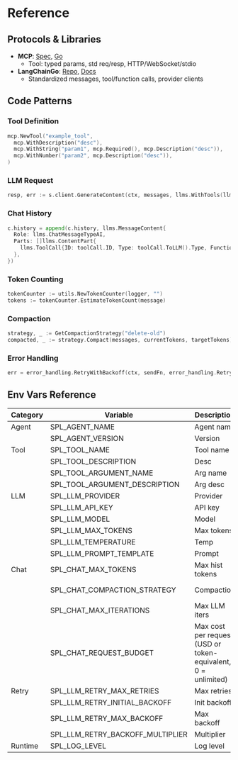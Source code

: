 # Reference

## Protocols & Libraries
- **MCP**: [Spec](https://github.com/machine-cognition-protocol/machine-cognition-protocol), [Go](https://github.com/mark3labs/mcp-go)
  - Tool: typed params, std req/resp, HTTP/WebSocket/stdio
- **LangChainGo**: [Repo](https://github.com/tmc/langchaingo), [Docs](https://pkg.go.dev/github.com/tmc/langchaingo/llms)
  - Standardized messages, tool/function calls, provider clients

## Code Patterns
### Tool Definition
```go
mcp.NewTool("example_tool",
  mcp.WithDescription("desc"),
  mcp.WithString("param1", mcp.Required(), mcp.Description("desc")),
  mcp.WithNumber("param2", mcp.Description("desc")),
)
```
### LLM Request
```go
resp, err := s.client.GenerateContent(ctx, messages, llms.WithTools(llmTools), llms.WithToolChoice("required"))
```
### Chat History
```go
c.history = append(c.history, llms.MessageContent{
  Role: llms.ChatMessageTypeAI,
  Parts: []llms.ContentPart{
    llms.ToolCall{ID: toolCall.ID, Type: toolCall.ToLLM().Type, FunctionCall: &llms.FunctionCall{Name: toolCall.ToLLM().FunctionCall.Name, Arguments: toolCall.ToLLM().FunctionCall.Arguments}},
  },
})
```
### Token Counting
```go
tokenCounter := utils.NewTokenCounter(logger, "")
tokens := tokenCounter.EstimateTokenCount(message)
```
### Compaction
```go
strategy, _ := GetCompactionStrategy("delete-old")
compacted, _ := strategy.Compact(messages, currentTokens, targetTokens)
```
### Error Handling
```go
err = error_handling.RetryWithBackoff(ctx, sendFn, error_handling.RetryConfig{...})
```

## Env Vars Reference
| Category | Variable | Description | Default |
|----------|----------|-------------|---------|
| Agent    | SPL_AGENT_NAME | Agent name | *req* |
|          | SPL_AGENT_VERSION | Version | 1.0.0 |
| Tool     | SPL_TOOL_NAME | Tool name | *req* |
|          | SPL_TOOL_DESCRIPTION | Desc | *req* |
|          | SPL_TOOL_ARGUMENT_NAME | Arg name | *req* |
|          | SPL_TOOL_ARGUMENT_DESCRIPTION | Arg desc | *req* |
| LLM      | SPL_LLM_PROVIDER | Provider | *req* |
|          | SPL_LLM_API_KEY | API key | *req* |
|          | SPL_LLM_MODEL | Model | *req* |
|          | SPL_LLM_MAX_TOKENS | Max tokens | 0 |
|          | SPL_LLM_TEMPERATURE | Temp | 0.7 |
|          | SPL_LLM_PROMPT_TEMPLATE | Prompt | *req* |
| Chat     | SPL_CHAT_MAX_TOKENS | Max hist tokens | 0 |
|          | SPL_CHAT_COMPACTION_STRATEGY | Compaction | delete-old |
|          | SPL_CHAT_MAX_ITERATIONS | Max LLM iters | 25 |
|          | SPL_CHAT_REQUEST_BUDGET | Max cost per request (USD or token-equivalent, 0 = unlimited) | 0.0 |
| Retry    | SPL_LLM_RETRY_MAX_RETRIES | Max retries | 3 |
|          | SPL_LLM_RETRY_INITIAL_BACKOFF | Init backoff | 1.0 |
|          | SPL_LLM_RETRY_MAX_BACKOFF | Max backoff | 30.0 |
|          | SPL_LLM_RETRY_BACKOFF_MULTIPLIER | Multiplier | 2.0 |
| Runtime  | SPL_LOG_LEVEL | Log level | info |
